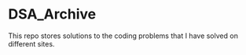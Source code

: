 # DSA_Archive
This repo stores solutions to the coding problems that I have solved on different sites.
